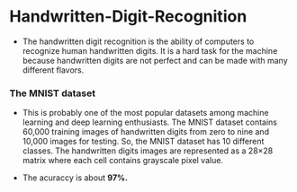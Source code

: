 # Handwritten-Digit-Recognition
- The handwritten digit recognition is the ability of computers to recognize human handwritten digits. It is a hard task for the machine because handwritten digits are not perfect and can be made with many different flavors.

### The MNIST dataset
- This is probably one of the most popular datasets among machine learning and deep learning enthusiasts. The MNIST dataset contains 60,000 training images of handwritten digits from zero to nine and 10,000 images for testing. So, the MNIST dataset has 10 different classes. The handwritten digits images are represented as a 28×28 matrix where each cell contains grayscale pixel value.

- The acuraccy is about <b>97%.</b>
